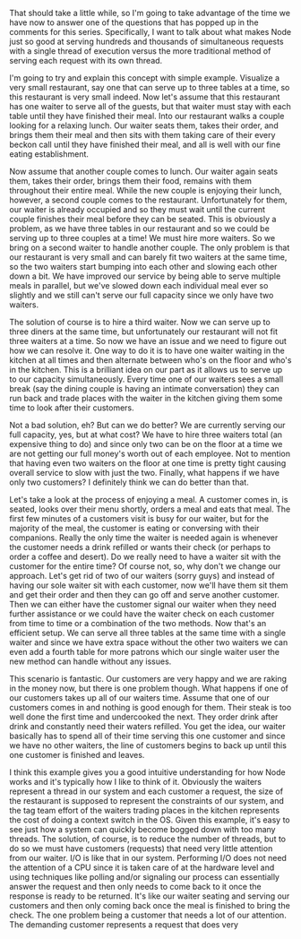 That should take a little while, so I'm going to take advantage of the time we have now to answer one of the questions
that has popped up in the comments for this series. Specifically, I want to talk about what makes Node just so good at
serving hundreds and thousands of simultaneous requests with a single thread of execution versus the more traditional
method of serving each request with its own thread.

I'm going to try and explain this concept with simple example. Visualize a very small restaurant, say one that can
serve up to three tables at a time, so this restaurant is very small indeed. Now let's assume that this restaurant has
one waiter to serve all of the guests, but that waiter must stay with each table until they have finished their
meal. Into our restaurant walks a couple looking for a relaxing lunch. Our waiter seats them, takes their order, and
brings them their meal and then sits with them taking care of their every beckon call until they have finished their
meal, and all is well with our fine eating establishment.

Now assume that another couple comes to lunch. Our waiter again seats them, takes their order, brings them their food,
remains with them throughout their entire meal. While the new couple is enjoying their lunch, however, a second couple
comes to the restaurant. Unfortunately for them, our waiter is already occupied and so they must wait until the current
couple finishes their meal before they can be seated. This is obviously a problem, as we have three tables in our
restaurant and so we could be serving up to three couples at a time! We must hire more waiters. So we bring on a second
waiter to handle another couple. The only problem is that our restaurant is very small and can barely fit two waiters
at the same time, so the two waiters start bumping into each other and slowing each other down a bit. We have improved
our service by being able to serve multiple meals in parallel, but we've slowed down each individual meal ever so
slightly and we still can't serve our full capacity since we only have two waiters.

The solution of course is to hire a third waiter. Now we can serve up to three diners at the same time, but
unfortunately our restaurant will not fit three waiters at a time. So now we have an issue and we need to figure out
how we can resolve it. One way to do it is to have one waiter waiting in the kitchen at all times and then alternate
between who's on the floor and who's in the kitchen. This is a brilliant idea on our part as it allows us to serve up
to our capacity simultaneously. Every time one of our waiters sees a small break (say the dining couple is having an
intimate conversation) they can run back and trade places with the waiter in the kitchen giving them some time to look
after their customers.

Not a bad solution, eh? But can we do better? We are currently serving our full capacity, yes, but at what cost? We
have to hire three waiters total (an expensive thing to do) and since only two can be on the floor at a time we are not
getting our full money's worth out of each employee. Not to mention that having even two waiters on the floor at one
time is pretty tight causing overall service to slow with just the two. Finally, what happens if we have only two
customers? I definitely think we can do better than that.

Let's take a look at the process of enjoying a meal. A customer comes in, is seated, looks over their menu shortly,
orders a meal and eats that meal. The first few minutes of a customers visit is busy for our waiter, but for the
majority of the meal, the customer is eating or conversing with their companions. Really the only time the waiter is
needed again is whenever the customer needs a drink refilled or wants their check (or perhaps to order a coffee and
desert). Do we really need to have a waiter sit with the customer for the entire time? Of course not, so, why don't we
change our approach. Let's get rid of two of our waiters (sorry guys) and instead of having our sole waiter sit with
each customer, now we'll have them sit them and get their order and then they can go off and serve another
customer. Then we can either have the customer signal our waiter when they need further assistance or we could have the
waiter check on each customer from time to time or a combination of the two methods. Now that's an efficient setup. We
can serve all three tables at the same time with a single waiter and since we have extra space without the other two
waiters we can even add a fourth table for more patrons which our single waiter user the new method can handle without
any issues.

This scenario is fantastic. Our customers are very happy and we are raking in the money now, but there is one problem
though. What happens if one of our customers takes up all of our waiters time. Assume that one of our customers comes
in and nothing is good enough for them. Their steak is too well done the first time and undercooked the next. They
order drink after drink and constantly need their waters refilled. You get the idea, our waiter basically has to spend
all of their time serving this one customer and since we have no other waiters, the line of customers begins to back up
until this one customer is finished and leaves.

I think this example gives you a good intuitive understanding for how Node works and it's typically how I like to think
of it. Obviously the waiters represent a thread in our system and each customer a request, the size of the restaurant
is supposed to represent the constraints of our system, and the tag team effort of the waiters trading places in the
kitchen represents the cost of doing a context switch in the OS. Given this example, it's easy to see just how a system
can quickly become bogged down with too many threads. The solution, of course, is to reduce the number of threads, but
to do so we must have customers (requests) that need very little attention from our waiter. I/O is like that in our
system. Performing I/O does not need the attention of a CPU since it is taken care of at the hardware level and using
techniques like polling and/or signaling our process can essentially answer the request and then only needs to come
back to it once the response is ready to be returned. It's like our waiter seating and serving our customers and then
only coming back once the meal is finished to bring the check. The one problem being a customer that needs a lot of our
attention. The demanding customer represents a request that does very
